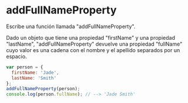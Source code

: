 # addFullNameProperty

Escribe una función llamada "addFullNameProperty".

Dado un objeto que tiene una propiedad "firstName" y una propiedad "lastName", "addFullNameProperty" devuelve una propiedad "fullName" cuyo valor es una cadena con el nombre y el apellido separados por un espacio.
```js
var person = {
  firstName: 'Jade',
  lastName: 'Smith'
};
addFullNameProperty(person);
console.log(person.fullName); // --> 'Jade Smith'
```

